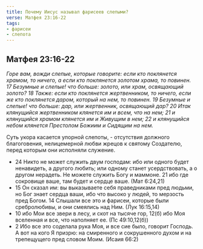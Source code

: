 ```yaml
---
title: Почему Иисус называл фарисеев слепыми?
verse: Матфея 23:16-22
tags: 
- фарисеи
- слепота
---
```


## Матфея 23:16-22

*Горе вам, вожди слепые, которые говорите: если кто поклянется храмом, то ничего, а если кто поклянется золотом храма, то повинен. 17 Безумные и слепые! что больше: золото, или храм, освящающий золото? 18 Также: если кто поклянется жертвенником, то ничего, если же кто поклянется даром, который на нем, то повинен. 19 Безумные и слепые! что больше: дар, или жертвенник, освящающий дар? 20 Итак клянущийся жертвенником клянется им и всем, что на нем; 21 и клянущийся храмом клянется им и Живущим в нем; 22 и клянущийся небом клянется Престолом Божиим и Сидящим на нем.*

Суть укора касается упорной слепоты, - отсутствия должного благоговения, нелицемерной любви жрецов к святому Создателю, перед которым они исполняли служение. 

- 24 Никто не может служить двум господам: ибо или одного будет ненавидеть, а другого любить; или одному станет усердствовать, а о другом нерадеть. Не можете служить Богу и маммоне. 21 ибо где сокровище ваше, там будет и сердце ваше. (Мат 6:24,21)
- 15 Он сказал им: вы выказываете себя праведниками пред людьми, но Бог знает сердца ваши, ибо что высоко у людей, то мерзость пред Богом. 14 Слышали все это и фарисеи, которые были сребролюбивы, и они смеялись над Ним. (Лук 16:15,14)
- 10 ибо Мои все звери в лесу, и скот на тысяче гор, 12(б) ибо Моя вселенная и все, что наполняет ее. (Пс 49:10,12(б))
- 2 Ибо все это соделала рука Моя, и все сие было, говорит Господь. А вот на кого Я призрю: на смиренного и сокрушенного духом и на трепещущего пред словом Моим. (Исаия 66:2)